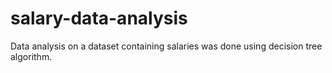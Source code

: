 # salary-data-analysis

Data analysis on a dataset containing salaries was done using decision tree algorithm.
